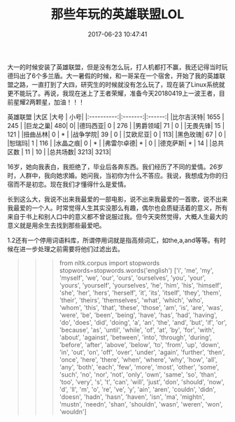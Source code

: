 ﻿---
layout: '[default_layout]'   
title: 那些年玩的英雄联盟LOL           
date: 2017-06-23 10:47:41  
updated: 
permalink: 
render_drafts: true
copyright: true
password: 
comments: true
toc: true                  
tags:                        
- LOL
- Game

categories:                  
- GAME

---
大一的时候安装了英雄联盟，但是没有怎么玩，打人机都打不赢，我还记得当时玩德玛出了6个多兰盾。大一暑假的时候，和一哥呆在一个宿舍，开始了我的英雄联盟之路，一直打到了大四，研究生的时候就没有怎么玩了，现在装了Linux系统就更不能玩了。再说，我现在迷上了王者荣耀，准备今天20180419上一波王者，目前星耀2两颗星，加油！！！
<!--more-->
英雄联盟
|大区   	|大号  |      小号|
|:----------:|:-------:|:------:|
|比尔吉沃特|  1655  | 245  |
|巨龙之巢| 480| 0|
|德玛西亚| 0  | 276 |
|男爵领域| 71 | 0  |
|无畏先锋|  15 | 121 |
|扭曲丛林| 0 |  *  |
|战争学院|  39  |   0  |
|艾欧尼亚|  0 | 113|
|黑色玫瑰|  67 | 0 |
|恕瑞玛|  1 |  116 |
|水晶之痕| 0 | * |
|弗雷尔卓德| * | 0 |
|德克萨斯| * | 14 |
|总共区数 | 11  | 10 |
|总共场数| 3213| 3213|

16岁，她向我表白，我拒绝了，毕业后各奔东西。我们经历了不同的爱情。26岁时，人群中，我向她求婚。她问我，当初你为什么不答应。我说，我想成为你的归宿而不是初恋。现在我们才懂得什么是爱情。

长到这么大，我说不出来我最爱的一部电影，说不出来我最爱的一首歌，说不出来我最爱的一个人。时常觉得人生其实没那么有趣，偶尔也会质疑活着的意义，所有来自于书上和别人口中的意义都不曾说服过我。但今天突然觉得，大概人生最大的意义就是用余生去找到那些最爱吧。

1.2还有一个停用词语料库，所谓停用词就是指高频词汇，如the,a,and等等。有时候在进一步处理之前需要将他们过滤出去。

>>>from nltk.corpus import stopwords
>>>stopwords=stopwords.words('english')
['i', 'me', 'my', 'myself', 'we', 'our', 'ours', 'ourselves', 'you', 'your', 'yours', 'yourself', 'yourselves', 'he', 'him', 'his', 'himself', 'she', 'her', 'hers', 'herself', 'it', 'its', 'itself', 'they', 'them', 'their', 'theirs', 'themselves', 'what', 'which', 'who', 'whom', 'this', 'that', 'these', 'those', 'am', 'is', 'are', 'was', 'were', 'be', 'been', 'being', 'have', 'has', 'had', 'having', 'do', 'does', 'did', 'doing', 'a', 'an', 'the', 'and', 'but', 'if', 'or', 'because', 'as', 'until', 'while', 'of', 'at', 'by', 'for', 'with', 'about', 'against', 'between', 'into', 'through', 'during', 'before', 'after', 'above', 'below', 'to', 'from', 'up', 'down', 'in', 'out', 'on', 'off', 'over', 'under', 'again', 'further', 'then', 'once', 'here', 'there', 'when', 'where', 'why', 'how', 'all', 'any', 'both', 'each', 'few', 'more', 'most', 'other', 'some', 'such', 'no', 'nor', 'not', 'only', 'own', 'same', 'so', 'than', 'too', 'very', 's', 't', 'can', 'will', 'just', 'don', 'should', 'now', 'd', 'll', 'm', 'o', 're', 've', 'y', 'ain', 'aren', 'couldn', 'didn', 'doesn', 'hadn', 'hasn', 'haven', 'isn', 'ma', 'mightn', 'mustn', 'needn', 'shan', 'shouldn', 'wasn', 'weren', 'won', 'wouldn']
